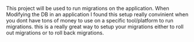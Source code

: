 This project will be used to run migrations on the application.
When Modifying the DB in an application I found this setup really convinient when you dont have tons of 
money to use on a specific tool/platform to run migrations. this is a really great way to setup your migrations 
either to roll out migrations or to roll back migrations. 
